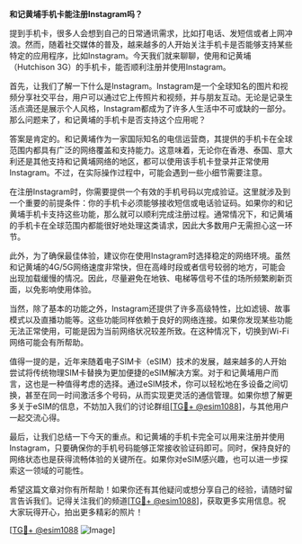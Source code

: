 **和记黄埔手机卡能注册Instagram吗？**

提到手机卡，很多人会想到自己的日常通讯需求，比如打电话、发短信或者上网冲浪。然而，随着社交媒体的普及，越来越多的人开始关注手机卡是否能够支持某些特定的应用程序，比如Instagram。今天我们就来聊聊，使用和记黄埔（Hutchison 3G）的手机卡，能否顺利注册并使用Instagram。

首先，让我们了解一下什么是Instagram。Instagram是一个全球知名的图片和视频分享社交平台，用户可以通过它上传照片和视频，并与朋友互动。无论是记录生活点滴还是展示个人风格，Instagram都成为了许多人生活中不可或缺的一部分。那么问题来了，和记黄埔的手机卡是否支持这个应用呢？

答案是肯定的。和记黄埔作为一家国际知名的电信运营商，其提供的手机卡在全球范围内都具有广泛的网络覆盖和支持能力。这意味着，无论你在香港、泰国、意大利还是其他支持和记黄埔网络的地区，都可以使用该手机卡登录并正常使用Instagram。不过，在实际操作过程中，可能会遇到一些小细节需要注意。

在注册Instagram时，你需要提供一个有效的手机号码以完成验证。这里就涉及到一个重要的前提条件：你的手机卡必须能够接收短信或电话验证码。如果你的和记黄埔手机卡支持这些功能，那么就可以顺利完成注册过程。通常情况下，和记黄埔的手机卡在全球范围内都能很好地处理这类请求，因此大多数用户无需担心这一环节。

此外，为了确保最佳体验，建议你在使用Instagram时选择稳定的网络环境。虽然和记黄埔的4G/5G网络速度非常快，但在高峰时段或者信号较弱的地方，可能会出现加载缓慢的情况。因此，尽量避免在地铁、电梯等信号不佳的场所频繁刷新页面，以免影响使用体验。

当然，除了基本的功能之外，Instagram还提供了许多高级特性，比如滤镜、故事模式以及直播功能等。这些功能同样依赖于良好的网络连接。如果你发现某些功能无法正常使用，可能是因为当前网络状况较差所致。在这种情况下，切换到Wi-Fi网络可能会有所帮助。

值得一提的是，近年来随着电子SIM卡（eSIM）技术的发展，越来越多的人开始尝试将传统物理SIM卡替换为更加便捷的eSIM解决方案。对于和记黄埔用户而言，这也是一种值得考虑的选择。通过eSIM技术，你可以轻松地在多设备之间切换，甚至在同一时间激活多个号码，从而实现更灵活的通信管理。如果你想了解更多关于eSIM的信息，不妨加入我们的讨论群组[[TG💪+ @esim1088](https://t.me/s/esim1088)]，与其他用户一起交流心得。

最后，让我们总结一下今天的重点。和记黄埔的手机卡完全可以用来注册并使用Instagram，只要确保你的手机号码能够正常接收验证码即可。同时，保持良好的网络状态也是获得流畅体验的关键所在。如果你对eSIM感兴趣，也可以进一步探索这一领域的可能性。

希望这篇文章对你有所帮助！如果你还有其他疑问或想分享自己的经验，请随时留言告诉我们。记得关注我们的频道[[TG💪+ @esim1088](https://t.me/s/esim1088)]，获取更多实用信息。祝大家玩得开心，拍出更多精彩的照片！

[[TG💪+ @esim1088](https://t.me/s/esim1088) ![Image](https://i.postimg.cc/4NQfJmqS/Snipaste-2025-05-13-00-14-12.png)]